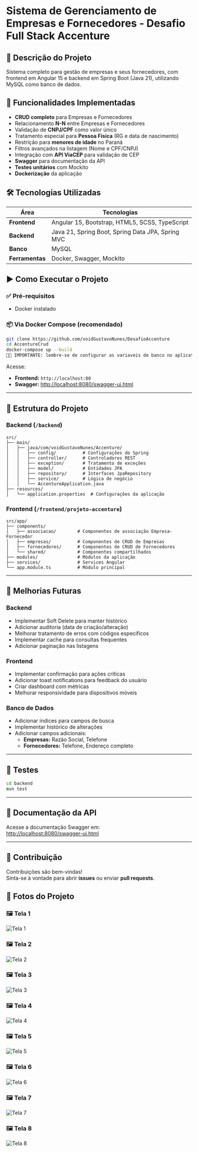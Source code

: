 
# Sistema de Gerenciamento de Empresas e Fornecedores - Desafio Full Stack Accenture

## 📝 Descrição do Projeto
Sistema completo para gestão de empresas e seus fornecedores, com frontend em Angular 15 e backend em Spring Boot (Java 21), utilizando MySQL como banco de dados.

## 🚀 Funcionalidades Implementadas
- **CRUD completo** para Empresas e Fornecedores  
- Relacionamento **N-N** entre Empresas e Fornecedores  
- Validação de **CNPJ/CPF** como valor único  
- Tratamento especial para **Pessoa Física** (RG e data de nascimento)  
- Restrição para **menores de idade** no Paraná  
- Filtros avançados na listagem (Nome e CPF/CNPJ)  
- Integração com **API ViaCEP** para validação de CEP  
- **Swagger** para documentação da API  
- **Testes unitários** com Mockito  
- **Dockerização** da aplicação  

## 🛠️ Tecnologias Utilizadas

| Área           | Tecnologias                                                                 |
|----------------|------------------------------------------------------------------------------|
| **Frontend**   | Angular 15, Bootstrap, HTML5, SCSS, TypeScript                              |
| **Backend**    | Java 21, Spring Boot, Spring Data JPA, Spring MVC                           |
| **Banco**      | MySQL                                                                        |
| **Ferramentas**| Docker, Swagger, Mockito                                                    |

## ▶️ Como Executar o Projeto

### ✅ Pré-requisitos
- Docker instalado  

### 📦 Via Docker Compose (recomendado)
```bash
git clone https://github.com/voidGustavoNunes/DesafioAccenture
cd AccentureCrud
docker-compose up --build
🚨🚨 IMPORTANTE: lembre-se de configurar as variaveis de banco no aplication.proprieties!
```

Acesse:  
- **Frontend:** `http://localhost:80`  
- **Swagger:** [http://localhost:8080/swagger-ui.html](http://localhost:8080/swagger-ui.html)  

---

## 📁 Estrutura do Projeto

### Backend (`/backend`)
```
src/
├── main/
│   ├── java/com/voidGustavoNunes/Accenture/
│   │   ├── config/          # Configurações do Spring
│   │   ├── controller/      # Controladores REST
│   │   ├── exception/       # Tratamento de exceções
│   │   ├── model/           # Entidades JPA
│   │   ├── repository/      # Interfaces JpaRepository
│   │   ├── service/         # Lógica de negócio
│   │   └── AccentureApplication.java
├── resources/
│   └── application.properties  # Configurações da aplicação
```

### Frontend (`/frontend/projeto-accenture`)
```
src/app/
├── components/
│   ├── associacao/        # Componentes de associação Empresa-Fornecedor
│   ├── empresas/          # Componentes de CRUD de Empresas
│   ├── fornecedores/      # Componentes de CRUD de Fornecedores
│   └── shared/            # Componentes compartilhados
├── modules/               # Módulos da aplicação
├── services/              # Services Angular
└── app.module.ts          # Módulo principal
```

---

## 🔮 Melhorias Futuras

### Backend
- Implementar Soft Delete para manter histórico  
- Adicionar auditoria (data de criação/alteração)  
- Melhorar tratamento de erros com códigos específicos  
- Implementar cache para consultas frequentes  
- Adicionar paginação nas listagens  

### Frontend
- Implementar confirmação para ações críticas  
- Adicionar toast notifications para feedback do usuário  
- Criar dashboard com métricas  
- Melhorar responsividade para dispositivos móveis  

### Banco de Dados
- Adicionar índices para campos de busca  
- Implementar histórico de alterações  
- Adicionar campos adicionais:  
  - **Empresas:** Razão Social, Telefone  
  - **Fornecedores:** Telefone, Endereço completo  

---

## 🧪 Testes
```bash
cd backend
mvn test
```

---

## 📄 Documentação da API
Acesse a documentação Swagger em:  
[http://localhost:8080/swagger-ui.html](http://localhost:8080/swagger-ui.html)

---

## 🤝 Contribuição
Contribuições são bem-vindas!  
Sinta-se à vontade para abrir **issues** ou enviar **pull requests**.  

## 📸 Fotos do Projeto

### 🖼️ Tela 1
![Tela 1](frontend/projeto-accenture/src/app/assets/1.png)

### 🖼️ Tela 2
![Tela 2](frontend/projeto-accenture/src/app/assets/2.png)

### 🖼️ Tela 3
![Tela 3](frontend/projeto-accenture/src/app/assets/3.png)

### 🖼️ Tela 4
![Tela 4](frontend/projeto-accenture/src/app/assets/4.png)

### 🖼️ Tela 5
![Tela 5](frontend/projeto-accenture/src/app/assets/5.png)

### 🖼️ Tela 6
![Tela 6](frontend/projeto-accenture/src/app/assets/6.png)

### 🖼️ Tela 7
![Tela 7](frontend/projeto-accenture/src/app/assets/7.png)

### 🖼️ Tela 8
![Tela 8](frontend/projeto-accenture/src/app/assets/8.png)


